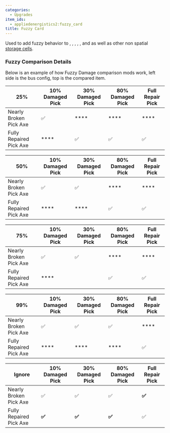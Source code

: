 ```yaml
---
categories:
  - Upgrades
item_ids:
  - appliedenergistics2:fuzzy_card
title: Fuzzy Card
---
```


Used to add fuzzy behavior to <ItemLink
id="appliedenergistics2:item_formation_plane"/>, <ItemLink
id="appliedenergistics2:item_export_bus"/>, <ItemLink
id="appliedenergistics2:item_import_bus"/>, <ItemLink
id="appliedenergistics2:item_level_emitter"/>, <ItemLink
id="appliedenergistics2:item_storage_bus"/>, <ItemLink
id="appliedenergistics2:view_cell"/> and <ItemLink
id="appliedenergistics2:1k_item_storage_cell"/> as well as other non
spatial [storage cells](../storage-cells.md).

### Fuzzy Comparison Details

Below is an example of how Fuzzy Damage comparison mods work, left side is the
bus config, top is the compared item.

| 25%                     | 10% Damaged Pick | 30% Damaged Pick | 80% Damaged Pick | Full Repair Pick |
| ----------------------- | ---------------- | ---------------- | ---------------- | ---------------- |
| Nearly Broken Pick Axe  | ✅               | \*\*\*\*         | \*\*\*\*         | \*\*\*\*         |
| Fully Repaired Pick Axe | \*\*\*\*         | ✅               | ✅               | ✅               |

| 50%                     | 10% Damaged Pick | 30% Damaged Pick | 80% Damaged Pick | Full Repair Pick |
| ----------------------- | ---------------- | ---------------- | ---------------- | ---------------- |
| Nearly Broken Pick Axe  | ✅               | ✅               | \*\*\*\*         | \*\*\*\*         |
| Fully Repaired Pick Axe | \*\*\*\*         | \*\*\*\*         | ✅               | ✅               |

| 75%                     | 10% Damaged Pick | 30% Damaged Pick | 80% Damaged Pick | Full Repair Pick |
| ----------------------- | ---------------- | ---------------- | ---------------- | ---------------- |
| Nearly Broken Pick Axe  | ✅               | ✅               | \*\*\*\*         | \*\*\*\*         |
| Fully Repaired Pick Axe | \*\*\*\*         |                  | ✅               | ✅               |

| 99%                     | 10% Damaged Pick | 30% Damaged Pick | 80% Damaged Pick | Full Repair Pick |
| ----------------------- | ---------------- | ---------------- | ---------------- | ---------------- |
| Nearly Broken Pick Axe  | ✅               | ✅               | ✅               | \*\*\*\*         |
| Fully Repaired Pick Axe | \*\*\*\*         | \*\*\*\*         | \*\*\*\*         | ✅               |

| Ignore                  | 10% Damaged Pick | 30% Damaged Pick | 80% Damaged Pick | Full Repair Pick |
| ----------------------- | ---------------- | ---------------- | ---------------- | ---------------- |
| Nearly Broken Pick Axe  | ✅               | ✅               | ✅               | **✅**           |
| Fully Repaired Pick Axe | **✅**           | **✅**           | **✅**           | ✅               |

<RecipeFor id="appliedenergistics2:fuzzy_card" />
